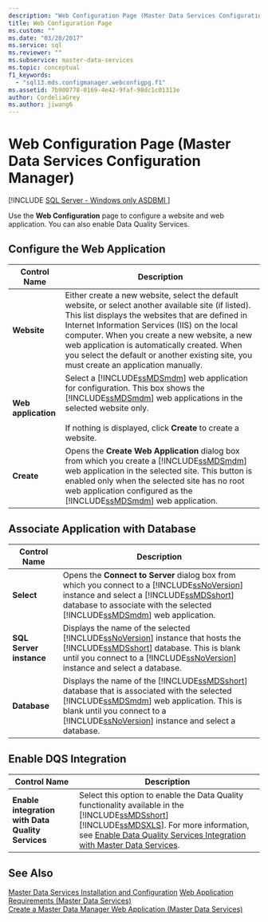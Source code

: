 ```yaml
---
description: "Web Configuration Page (Master Data Services Configuration Manager)"
title: Web Configuration Page
ms.custom: ""
ms.date: "03/20/2017"
ms.service: sql
ms.reviewer: ""
ms.subservice: master-data-services
ms.topic: conceptual
f1_keywords: 
  - "sql13.mds.configmanager.webconfigpg.f1"
ms.assetid: 7b900778-0169-4e42-9faf-98dc1c01313e
author: CordeliaGrey
ms.author: jiwang6
---
```

# Web Configuration Page (Master Data Services Configuration Manager)

[!INCLUDE [SQL Server - Windows only ASDBMI  ](../includes/applies-to-version/sql-windows-only-asdbmi.md)]

  Use the **Web Configuration** page to configure a website and web application. You can also enable Data Quality Services.  
  
## Configure the Web Application  
  
|Control Name|Description|  
|------------------|-----------------|  
|**Website**|Either create a new website, select the default website, or select another available site (if listed). This list displays the websites that are defined in Internet Information Services (IIS) on the local computer. When you create a new website, a new web application is automatically created. When you select the default or another existing site, you must create an application manually.|  
|**Web application**|Select a [!INCLUDE[ssMDSmdm](../includes/ssmdsmdm-md.md)] web application for configuration. This box shows the [!INCLUDE[ssMDSmdm](../includes/ssmdsmdm-md.md)] web applications in the selected website only.<br /><br /> If nothing is displayed, click **Create** to create a website.|  
|**Create**|Opens the **Create Web Application** dialog box from which you create a [!INCLUDE[ssMDSmdm](../includes/ssmdsmdm-md.md)] web application in the selected site. This button is enabled only when the selected site has no root web application configured as the [!INCLUDE[ssMDSmdm](../includes/ssmdsmdm-md.md)] web application.|  
  
## Associate Application with Database  
  
|Control Name|Description|  
|------------------|-----------------|  
|**Select**|Opens the **Connect to Server** dialog box from which you connect to a [!INCLUDE[ssNoVersion](../includes/ssnoversion-md.md)] instance and select a [!INCLUDE[ssMDSshort](../includes/ssmdsshort-md.md)] database to associate with the selected [!INCLUDE[ssMDSmdm](../includes/ssmdsmdm-md.md)] web application.|  
|**SQL Server instance**|Displays the name of the selected [!INCLUDE[ssNoVersion](../includes/ssnoversion-md.md)] instance that hosts the [!INCLUDE[ssMDSshort](../includes/ssmdsshort-md.md)] database. This is blank until you connect to a [!INCLUDE[ssNoVersion](../includes/ssnoversion-md.md)] instance and select a database.|  
|**Database**|Displays the name of the [!INCLUDE[ssMDSshort](../includes/ssmdsshort-md.md)] database that is associated with the selected [!INCLUDE[ssMDSmdm](../includes/ssmdsmdm-md.md)] web application. This is blank until you connect to a [!INCLUDE[ssNoVersion](../includes/ssnoversion-md.md)] instance and select a database.|  
  
## Enable DQS Integration  
  
|Control Name|Description|  
|------------------|-----------------|  
|**Enable integration with Data Quality Services**|Select this option to enable the Data Quality functionality available in the [!INCLUDE[ssMDSshort](../includes/ssmdsshort-md.md)][!INCLUDE[ssMDSXLS](../includes/ssmdsxls-md.md)]. For more information, see [Enable Data Quality Services Integration with Master Data Services](../master-data-services/install-windows/enable-data-quality-services-integration-with-master-data-services.md).|  
  
## See Also  
[Master Data Services Installation and Configuration](../master-data-services/master-data-services-installation-and-configuration.md) 
 [Web Application Requirements &#40;Master Data Services&#41;](../master-data-services/install-windows/web-application-requirements-master-data-services.md)   
 [Create a Master Data Manager Web Application &#40;Master Data Services&#41;](../master-data-services/install-windows/create-a-master-data-manager-web-application-master-data-services.md)  
  
  
